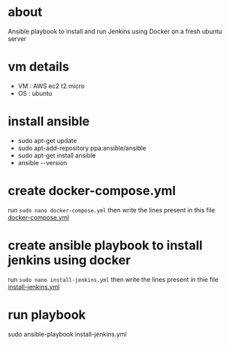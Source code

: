 # about
Ansible playbook to install and run Jenkins using Docker on a fresh ubuntu server


# vm details
- VM : AWS ec2 t2.micro
- OS : ubuntu 

# install ansible
- sudo apt-get update
- sudo apt-add-repository ppa:ansible/ansible
- sudo apt-get install ansible
- ansible --version

# create docker-compose.yml
run `sudo nano docker-compose.yml` then write the lines present in this file [docker-compose.yml](https://github.com/syedahmedjamil/jenkins-scripts/blob/main/01%20ansible%20jenkins/docker-compose.yml)
    
# create ansible playbook to install jenkins using docker
run `sudo nano install-jenkins.yml` then write the lines present in thie file [install-jenkins.yml](https://github.com/syedahmedjamil/jenkins-scripts/blob/main/01%20ansible%20jenkins/install-jenkins.yml)

# run playbook
sudo ansible-playbook install-jenkins.yml

